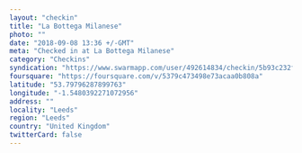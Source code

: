 ```yaml
---
layout: "checkin"
title: "La Bottega Milanese"
photo: ""
date: "2018-09-08 13:36 +/-GMT"
meta: "Checked in at La Bottega Milanese"
category: "Checkins"
syndication: "https://www.swarmapp.com/user/492614834/checkin/5b93c232f0b49000394e6b30"
foursquare: "https://foursquare.com/v/5379c473498e73acaa0b808a"
latitude: "53.79796287899763"
longitude: "-1.5480392271072956"
address: ""
locality: "Leeds"
region: "Leeds"
country: "United Kingdom"
twitterCard: false
---
```


